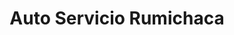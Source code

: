 ---
title: "Auto Servicio Rumichaca"
url: /quito/auto-servicio-rumichaca/
shop: piezas de automóviles
---